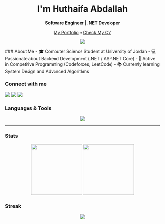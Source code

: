 <h1 align="center">I'm Huthaifa Abdallah</h1>
<p align="center"><b>Software Engineer | .NET Developer</b></p>

<p align="center">
  <a href="https://your-portfolio-link">My Portfolio</a> •
  <a href="https://your-cv-link">Check My CV</a>
</p>

<p align="center">
  <img src="https://komarev.com/ghpvc/?username=Huthaifa-Abdallah&label=Profile%20views&color=0e75b6&style=flat" />
</p>
### About Me
- 🎓 Computer Science Student at University of Jordan  
- 💻 Passionate about Backend Development (.NET / ASP.NET Core)  
- 🚀 Active in Competitive Programming (Codeforces, LeetCode)  
- 📚 Currently learning System Design and Advanced Algorithms  


### Connect with me
<p align="left">
  <a href="https://www.linkedin.com/in/your-link"><img src="https://img.shields.io/badge/LinkedIn-0A66C2?style=for-the-badge&logo=linkedin&logoColor=white"/></a>
  <a href="mailto:youremail@example.com"><img src="https://img.shields.io/badge/Gmail-D14836?style=for-the-badge&logo=gmail&logoColor=white"/></a>
  <a href="https://wa.me/your-number"><img src="https://img.shields.io/badge/WhatsApp-25D366?style=for-the-badge&logo=whatsapp&logoColor=white"/></a>
</p>

### Languages & Tools
<p align="center">
  <img src="https://skillicons.dev/icons?i=c,cpp,cs,dotnet,visualstudio,postgres,mysql,redis,git,github,linux,js,ts,html,css,bootstrap,tailwind,postman,docker&perline=12" />
</p>

---



### Stats
<p align="center">
  <img height="165" src="https://github-readme-stats.vercel.app/api?username=Huthaifa-Abdallah&show_icons=true&theme=dark&hide_border=true" />
  <img height="165" src="https://github-readme-stats.vercel.app/api/top-langs/?username=Huthaifa-Abdallah&layout=compact&theme=dark&hide_border=true" />
</p>

### Streak
<p align="center">
  <img src="https://streak-stats.demolab.com?user=Huthaifa-Abdallah&theme=dark&hide_border=true" />
</p>
